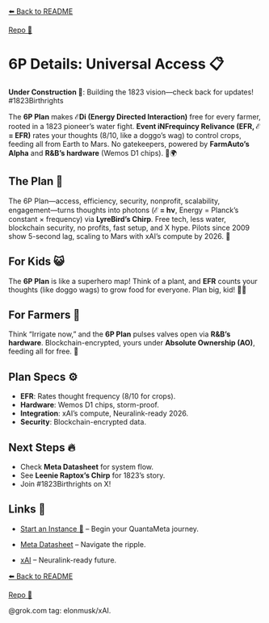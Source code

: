 [⬅️ Back to README](https://github.com/JayBotsa/FarmAuto/blob/main/README.md)  


[Repo 📂](https://github.com/JayBotsa/FarmAuto)

# 6P Details: Universal Access 📋

**Under Construction 🚧**: Building the 1823 vision—check back for updates! #1823Birthrights

The **6P Plan** makes **ℰDi (Energy Directed Interaction)** free for every farmer, rooted in a 1823 pioneer’s water fight. **Event iNFrequincy Relivance (EFR, ℰ = EFR)** rates your thoughts (8/10, like a doggo’s wag) to control crops, feeding all from Earth to Mars. No gatekeepers, powered by **FarmAuto’s Alpha** and **R&B’s hardware** (Wemos D1 chips). 🥖🌍

## The Plan 🌌
The 6P Plan—access, efficiency, security, nonprofit, scalability, engagement—turns thoughts into photons (**ℰ = hν**, Energy = Planck’s constant × frequency) via **LyreBird’s Chirp**. Free tech, less water, blockchain security, no profits, fast setup, and X hype. Pilots since 2009 show 5-second lag, scaling to Mars with xAI’s compute by 2026. 🫶

## For Kids 😺
The **6P Plan** is like a superhero map! Think of a plant, and **EFR** counts your thoughts (like doggo wags) to grow food for everyone. Plan big, kid! 🐶🌱

## For Farmers 🌾
Think “Irrigate now,” and the **6P Plan** pulses valves open via **R&B’s hardware**. Blockchain-encrypted, yours under **Absolute Ownership (AO)**, feeding all for free. 🚜

## Plan Specs ⚙️
- **EFR**: Rates thought frequency (8/10 for crops).
- **Hardware**: Wemos D1 chips, storm-proof.
- **Integration**: xAI’s compute, Neuralink-ready 2026.
- **Security**: Blockchain-encrypted data.

## Next Steps 🔥
- Check **Meta Datasheet** for system flow.
- See **Leenie Raptox’s Chirp** for 1823’s story.
- Join #1823Birthrights on X!

## Links 🌠
- [Start an Instance 🌟](https://github.com/JayBotsa/FarmAuto/blob/main/User_Guide.md) – Begin your QuantaMeta journey.

  
- [Meta Datasheet](https://github.com/JayBotsa/FarmAuto/blob/main/foundations/Meta_Datasheet.md) – Navigate the ripple.

  
- [xAI](https://x.ai) – Neuralink-ready future.


[⬅️ Back to README](https://github.com/JayBotsa/FarmAuto/blob/main/README.md) 

 
[Repo 📂](https://github.com/JayBotsa/FarmAuto)

@grok.com tag: elonmusk/xAI.
